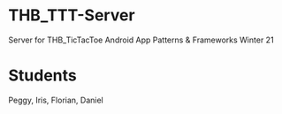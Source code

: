 # THB_TTT-Server
Server for THB_TicTacToe Android App
Patterns & Frameworks Winter 21

# Students
Peggy, Iris, Florian, Daniel
